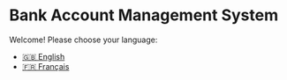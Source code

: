 # Bank Account Management System

Welcome! Please choose your language:

- [🇬🇧 English](README.en.md)
- [🇫🇷 Français](README.fr.md)
